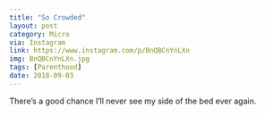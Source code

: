 ```yaml
---
title: "So Crowded"
layout: post
category: Micro
via: Instagram
link: https://www.instagram.com/p/BnQBCnYnLXn
img: BnQBCnYnLXn.jpg
tags: [Parenthood]
date: 2018-09-03
---
```

There’s a good chance I’ll never see my side of the bed ever again.